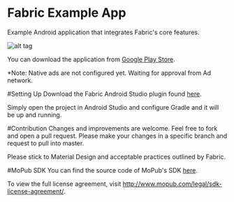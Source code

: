 # Fabric Example App 
Example Android application that integrates Fabric's core features.




![alt tag](http://static1.squarespace.com/static/54ac6f9ae4b0cf1d82a4b59e/t/55660fe8e4b0e7bfbea83dd1/1432752105889/)



You can download the application from [Google Play Store](https://play.google.com/store/apps/details?id=com.jsafaiyeh.fabricexampleapp).

*Note: Native ads are not configured yet. Waiting for approval from Ad network.



#Setting Up
Download the Fabric Android Studio plugin found [here](https://fabric.io).




Simply open the project in Android Studio and configure Gradle and it will be up and running.


#Contribution 
Changes and improvements are welcome. Feel free to fork and open a pull request. Please make your changes in a specific branch and request to pull into master. 



Please stick to Material Design and acceptable practices outlined by Fabric.




#MoPub SDK
You can find the source code of MoPub's SDK [here](https://github.com/mopub/mopub-android-sdk).



To view the full license agreement, visit http://www.mopub.com/legal/sdk-license-agreement/.

